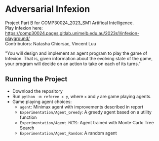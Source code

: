 # Adversarial Infexion
Project Part B for COMP30024_2023_SM1 Artifical Intelligence. \
Play Infexion here: https://comp30024.pages.gitlab.unimelb.edu.au/2023s1/infexion-playground/ \
Contributors: Natasha Chiorsac, Vincent Luu

"You will design and implement an agent program to play the game of Infexion. That is, given information about the evolving state of the game, your program will decide on an action to take on each of its turns."

## Running the Project
- Download the repository
- Run `python -m referee x y`, where `x` and `y` are game playing agents.
- Game playing agent choices:
    - `agent`: Minimax agent with improvements described in report
    - `Experimentation/Agent_Greedy`: A greedy agent based on a utility function
    - `Experimentation/Agent_MCTS`: Agent trained with Monte Carlo Tree Search
    - `Experimentation/Agent_Random`: A random agent
